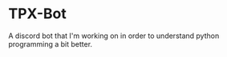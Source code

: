 # TPX-Bot
A discord bot that I'm working on in order to understand python programming a bit better.
